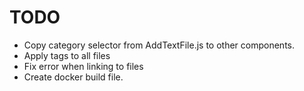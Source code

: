 # TODO

- Copy category selector from AddTextFile.js to other components.
- Apply tags to all files
- Fix error when linking to files
- Create docker build file.